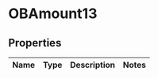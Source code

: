 
# OBAmount13

## Properties
Name | Type | Description | Notes
------------ | ------------- | ------------- | -------------



